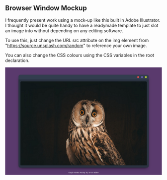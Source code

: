 ## Browser Window Mockup

I frequently present work using a mock-up like this built in Adobe Illustrator. I thought it would be quite handy to have a readymade template to just slot an image into without depending on any editing software.

To use this, just change the URL src attribute on the img element from "https://source.unsplash.com/random" to reference your own image.

You can also change the CSS colours using the CSS variables in the root declaration.

![Screenshot of window mockup](window-mockup-screenshot.png)
